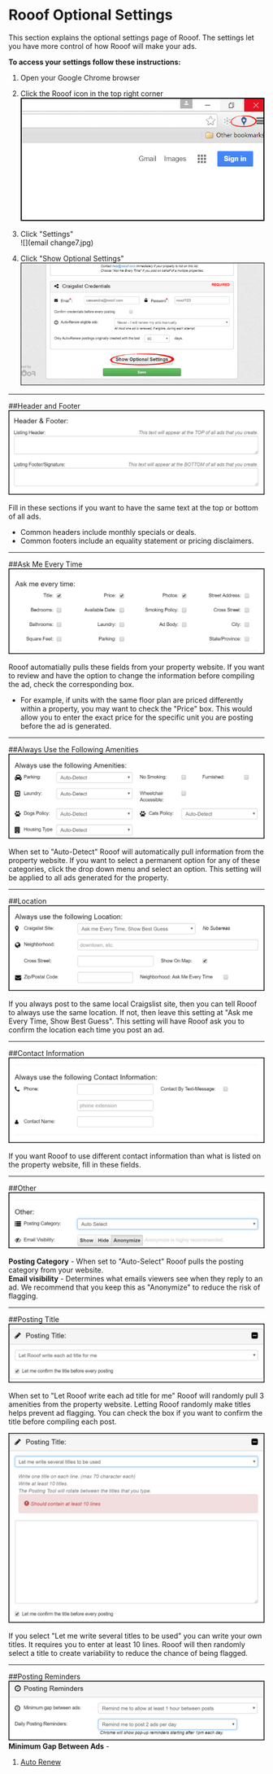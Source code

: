 # Rooof Optional Settings

This section explains the optional settings page of Rooof. The settings let you have more control of how Rooof will make your ads.

**To access your settings follow these instructions:**

1. Open your Google Chrome browser
2. Click the Rooof icon in the top right corner
![](chrome2.jpg)

3. Click "Settings"<br>
![](email change7.jpg)

4. Click "Show Optional Settings"<br>
![](photos2.jpg)
---
##Header and Footer
![](settings1.jpg)

Fill in these sections if you want to have the same text at the top or bottom of all ads.
- Common headers include monthly specials or deals.
- Common footers include an equality statement or pricing disclaimers.
- ---

##Ask Me Every Time
![](settings2.jpg)

Rooof automatially pulls these fields from your property website. If you want to review and have the option to change the information before compiling the ad, check the corresponding box.

- For example, if units with the same floor plan are priced differently within a property, you may want to check the "Price" box. This would allow you to enter the exact price for the specific unit you are posting before the ad is generated.
- ---

##Always Use the Following Amenities
![](settings3.jpg)

When set to "Auto-Detect" Rooof will automatically pull information from the property website. If you want to select a permanent option for any of these categories, click the drop down menu and select an option. This setting will be applied to all ads generated for the property.<br>

---
##Location
![](settings4.jpg)

If you always post to the same local Craigslist site, then you can tell Rooof to always use the same location. If not, then leave this setting at "Ask me Every Time, Show Best Guess". This setting will have Rooof ask you to confirm the location each time you post an ad.

---
##Contact Information
![](settings5.jpg)

If you want Rooof to use different contact information than what is listed on the property website, fill in these fields.

---
##Other
![](settings6.jpg)

**Posting Category** -  When set to "Auto-Select" Rooof pulls the posting category from your website.<br>
**Email visibility** - Determines what emails viewers see when they reply to an ad. We recommend that you keep this as "Anonymize" to reduce the risk of flagging.

---
##Posting Title
![](settings7.jpg)

When set to "Let Rooof write each ad title for me" Rooof will randomly pull 3 amenities from the property website. Letting Rooof randomly make titles helps prevent ad flagging. You can check the box if you want to confirm the title before compiling each post.

![](settings8.jpg)

If you select "Let me write several titles to be used" you can write your own titles. It requires you to enter at least 10 lines. Rooof will then randomly select a title to create variability to reduce the chance of being flagged.

---
##Posting Reminders
![](settings9.jpg)
**Minimum Gap Between Ads** - 

1. [Auto Renew](https://rooof.gitbooks.io/rooof-user-manual/content/auto-renew.html)
